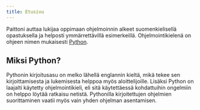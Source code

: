 ```yaml
---
title: Etusivu
---
```


Paittoni auttaa lukijaa oppimaan ohjelmoinnin alkeet suomenkielisellä opastuksella ja helposti ymmärrettävillä esimerkeillä.
Ohjelmointikielenä on ohjeen nimen mukaisesti [Python](https://www.python.org/).

## Miksi Python?

Pythonin kirjoitusasu on melko lähellä englannin kieltä, mikä tekee sen kirjoittamisesta ja lukemisesta helppoa myös aloittelijoille.
Lisäksi Python on laajalti käytetty ohjelmointikieli, eli sitä käytettäessä kohdattuihin ongelmiin on helppo löytää ratkaisu netistä.
Pythonilla kirjoitettujen ohjelmien suorittaminen vaatii myös vain yhden ohjelman asentamisen.


